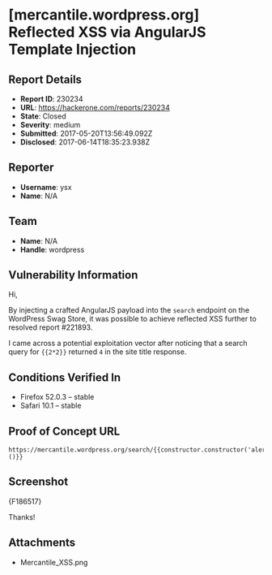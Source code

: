 # [mercantile.wordpress.org] Reflected XSS via AngularJS Template Injection

## Report Details
- **Report ID**: 230234
- **URL**: https://hackerone.com/reports/230234
- **State**: Closed
- **Severity**: medium
- **Submitted**: 2017-05-20T13:56:49.092Z
- **Disclosed**: 2017-06-14T18:35:23.938Z

## Reporter
- **Username**: ysx
- **Name**: N/A

## Team
- **Name**: N/A
- **Handle**: wordpress

## Vulnerability Information
Hi,

By injecting a crafted AngularJS payload into the `search` endpoint on the WordPress Swag Store, it was possible to achieve reflected XSS further to resolved report #221893.

I came across a potential exploitation vector after noticing that a search query for `{{2*2}}` returned `4` in the site title response.

## Conditions Verified In
* Firefox 52.0.3 – stable
* Safari 10.1 – stable

## Proof of Concept URL
```
https://mercantile.wordpress.org/search/{{constructor.constructor('alert(document.domain)')()}}
```

## Screenshot

{F186517}

Thanks!

## Attachments
- Mercantile_XSS.png
